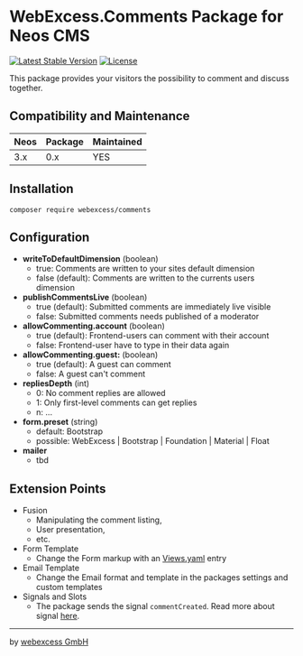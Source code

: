 # WebExcess.Comments Package for Neos CMS
[![Latest Stable Version](https://poser.pugx.org/webexcess/form/v/stable)](https://packagist.org/packages/webexcess/form)
[![License](https://poser.pugx.org/webexcess/form/license)](https://packagist.org/packages/webexcess/form)

This package provides your visitors the possibility to comment and discuss together.

## Compatibility and Maintenance

| Neos | Package | Maintained |
|------|---------|------------|
| 3.x  | 0.x     | YES        |

## Installation
```
composer require webexcess/comments
```

## Configuration
- **writeToDefaultDimension** (boolean)
  - true: Comments are written to your sites default dimension
  - false (default): Comments are written to the currents users dimension
- **publishCommentsLive** (boolean)
  - true (default): Submitted comments are immediately live visible
  - false: Submitted comments needs published of a moderator
- **allowCommenting.account** (boolean)
  - true (default): Frontend-users can comment with their account
  - false: Frontend-user have to type in their data again
- **allowCommenting.guest:** (boolean)
  - true (default): A guest can comment
  - false: A guest can't comment
- **repliesDepth** (int)
  - 0: No comment replies are allowed
  - 1: Only first-level comments can get replies
  - n: ...
- **form.preset** (string)
  - default: Bootstrap
  - possible: WebExcess | Bootstrap | Foundation | Material | Float
- **mailer**
  - tbd


## Extension Points
- Fusion
  - Manipulating the comment listing,
  - User presentation,
  - etc.
- Form Template
  - Change the Form markup with an [Views.yaml](http://flowframework.readthedocs.io/en/stable/TheDefinitiveGuide/PartIII/ModelViewController.html#configuring-views-through-views-yaml) entry
- Email Template
  - Change the Email format and template in the packages settings and custom templates
- Signals and Slots
  - The package sends the signal `commentCreated`. Read more about signal [here](http://flowframework.readthedocs.io/en/stable/TheDefinitiveGuide/PartIII/SignalsAndSlots.html).


------------------------------------------

by [webexcess GmbH](https://webexcess.ch/)